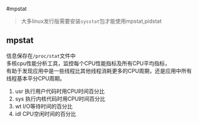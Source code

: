 #mpstat
>大多linux发行版需要安装`sysstat`包才能使用mpstat,pidstat

mpstat
------
信息保存在`/proc/stat`文件中<br>
多核cpu性能分析工具，监控每个CPU性能指标及所有CPU平均指标，<br>
有助于发现应用中是一些线程比其他线程消耗更多的CPU周期，还是应用中所有线程基本平分CPU周期。<br>
1. usr 执行用户代码时用CPU时间百分比
2. sys 执行内核代码时用CPU时间百分比
3. wt  I/O等待时间的百分比
4. idl CPU空闲时间的百分比